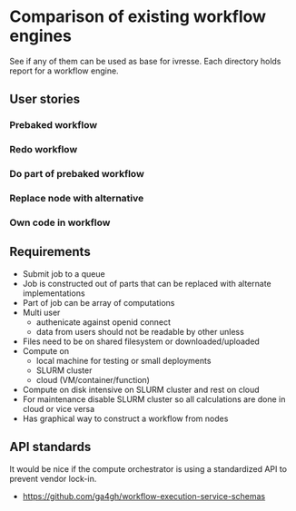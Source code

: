 # Comparison of existing workflow engines

See if any of them can be used as base for ivresse.
Each directory holds report for a workflow engine.

## User stories

### Prebaked workflow

### Redo workflow

### Do part of prebaked workflow

### Replace node with alternative

### Own code in workflow

## Requirements

* Submit job to a queue
* Job is constructed out of parts that can be replaced with alternate implementations
* Part of job can be array of computations
* Multi user
    * authenicate against openid connect
    * data from users should not be readable by other unless
* Files need to be on shared filesystem or downloaded/uploaded
* Compute on
    * local machine for testing or small deployments
    * SLURM cluster
    * cloud (VM/container/function)
* Compute on disk intensive on SLURM cluster and rest on cloud
* For maintenance disable SLURM cluster so all calculations are done in cloud or vice versa
* Has graphical way to construct a workflow from nodes

## API standards

It would be nice if the compute orchestrator is using a standardized API to prevent vendor lock-in.

* https://github.com/ga4gh/workflow-execution-service-schemas
